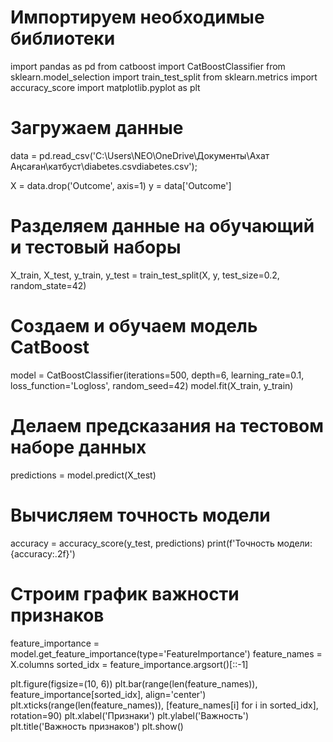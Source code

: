 # Импортируем необходимые библиотеки
import pandas as pd
from catboost import CatBoostClassifier
from sklearn.model_selection import train_test_split
from sklearn.metrics import accuracy_score
import matplotlib.pyplot as plt

# Загружаем данные
data = pd.read_csv('C:\Users\NEO\OneDrive\Документы\Ахат Аңсаған\катбуст\diabetes.csvdiabetes.csv');

X = data.drop('Outcome', axis=1)
y = data['Outcome']

# Разделяем данные на обучающий и тестовый наборы
X_train, X_test, y_train, y_test = train_test_split(X, y, test_size=0.2, random_state=42)

# Создаем и обучаем модель CatBoost
model = CatBoostClassifier(iterations=500, depth=6, learning_rate=0.1, loss_function='Logloss', random_seed=42)
model.fit(X_train, y_train)

# Делаем предсказания на тестовом наборе данных
predictions = model.predict(X_test)

# Вычисляем точность модели
accuracy = accuracy_score(y_test, predictions)
print(f'Точность модели: {accuracy:.2f}')

# Строим график важности признаков
feature_importance = model.get_feature_importance(type='FeatureImportance')
feature_names = X.columns
sorted_idx = feature_importance.argsort()[::-1]

plt.figure(figsize=(10, 6))
plt.bar(range(len(feature_names)), feature_importance[sorted_idx], align='center')
plt.xticks(range(len(feature_names)), [feature_names[i] for i in sorted_idx], rotation=90)
plt.xlabel('Признаки')
plt.ylabel('Важность')
plt.title('Важность признаков')
plt.show()
